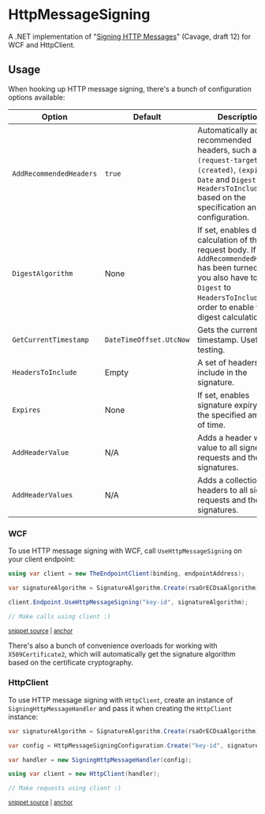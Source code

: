 # HttpMessageSigning

A .NET implementation of "[Signing HTTP Messages](https://datatracker.ietf.org/doc/html/draft-cavage-http-signatures-12)" (Cavage, draft 12) for WCF and HttpClient.

## Usage

When hooking up HTTP message signing, there's a bunch of configuration options available:

| Option | Default | Description |
|--------|-------------|---------|
| `AddRecommendedHeaders` | `true` | Automatically adds recommended headers, such as `(request-target)`, `(created)`, `(expires)`, `Date` and `Digest` to `HeadersToInclude` based on the specification and configuration. |
| `DigestAlgorithm` | None | If set, enables digest calculation of the request body. If `AddRecommendedHeaders` has been turned off, you also have to add `Digest` to `HeadersToInclude` in order to enable the digest calculation. |
| `GetCurrentTimestamp` | `DateTimeOffset.UtcNow` | Gets the current UTC timestamp. Useful for testing. |
| `HeadersToInclude` | Empty | A set of headers to include in the signature. |
| `Expires` | None | If set, enables signature expiry after the specified amount of time. |
| `AddHeaderValue` | N/A | Adds a header with a value to all signed requests and their signatures. |
| `AddHeaderValues` | N/A | Adds a collection of headers to all signed requests and their signatures. |

### WCF

To use HTTP message signing with WCF, call `UseHttpMessageSigning` on your client endpoint:

<!-- snippet: WCF_Endpoint_UseHttpMessageSigning -->
<a id='snippet-wcf_endpoint_usehttpmessagesigning'></a>
```cs
using var client = new TheEndpointClient(binding, endpointAddress);

var signatureAlgorithm = SignatureAlgorithm.Create(rsaOrECDsaAlgorithm);

client.Endpoint.UseHttpMessageSigning("key-id", signatureAlgorithm);

// Make calls using client :)
```
<sup><a href='/test/IdentityStream.HttpMessageSigning.Tests/Snippets.cs#L15-L23' title='Snippet source file'>snippet source</a> | <a href='#snippet-wcf_endpoint_usehttpmessagesigning' title='Start of snippet'>anchor</a></sup>
<!-- endSnippet -->

There's also a bunch of convenience overloads for working with `X509Certificate2`, which will automatically
get the signature algorithm based on the certificate cryptography.

### HttpClient

To use HTTP message signing with `HttpClient`, create an instance of `SigningHttpMessageHandler` and pass it when creating the `HttpClient` instance:

<!-- snippet: HttpClient_SigningHttpMessageHandler -->
<a id='snippet-httpclient_signinghttpmessagehandler'></a>
```cs
var signatureAlgorithm = SignatureAlgorithm.Create(rsaOrECDsaAlgorithm);

var config = HttpMessageSigningConfiguration.Create("key-id", signatureAlgorithm);

var handler = new SigningHttpMessageHandler(config);

using var client = new HttpClient(handler);

// Make requests using client :)
```
<sup><a href='/test/IdentityStream.HttpMessageSigning.Tests/Snippets.cs#L27-L37' title='Snippet source file'>snippet source</a> | <a href='#snippet-httpclient_signinghttpmessagehandler' title='Start of snippet'>anchor</a></sup>
<!-- endSnippet -->
